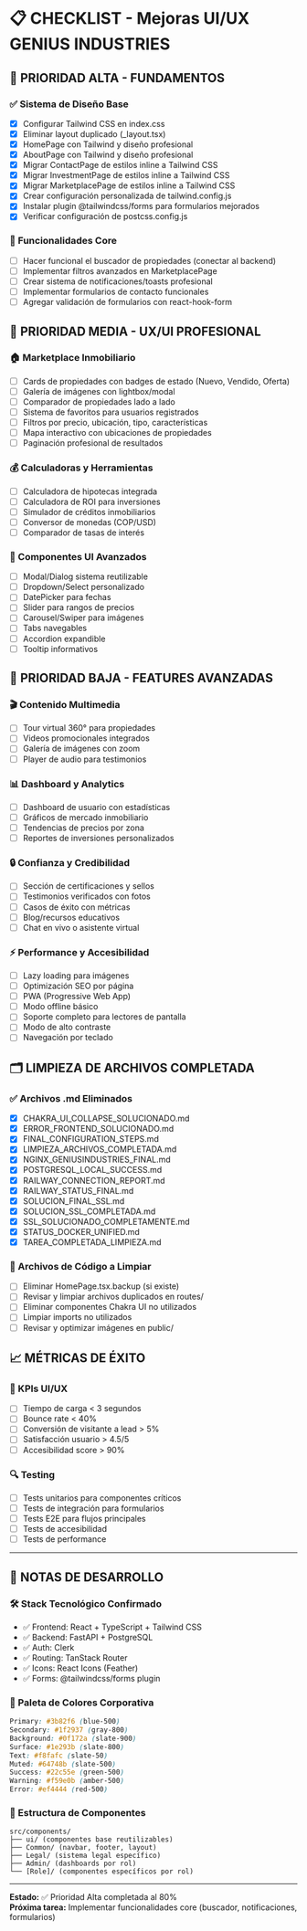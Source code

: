 # 📋 CHECKLIST - Mejoras UI/UX GENIUS INDUSTRIES

## 🎯 **PRIORIDAD ALTA - FUNDAMENTOS**

### ✅ Sistema de Diseño Base
- [x] Configurar Tailwind CSS en index.css
- [x] Eliminar layout duplicado (_layout.tsx)
- [x] HomePage con Tailwind y diseño profesional
- [x] AboutPage con Tailwind y diseño profesional
- [x] Migrar ContactPage de estilos inline a Tailwind CSS
- [x] Migrar InvestmentPage de estilos inline a Tailwind CSS  
- [x] Migrar MarketplacePage de estilos inline a Tailwind CSS
- [x] Crear configuración personalizada de tailwind.config.js
- [x] Instalar plugin @tailwindcss/forms para formularios mejorados
- [x] Verificar configuración de postcss.config.js

### 🔧 Funcionalidades Core
- [ ] Hacer funcional el buscador de propiedades (conectar al backend)
- [ ] Implementar filtros avanzados en MarketplacePage
- [ ] Crear sistema de notificaciones/toasts profesional
- [ ] Implementar formularios de contacto funcionales
- [ ] Agregar validación de formularios con react-hook-form

## 🎨 **PRIORIDAD MEDIA - UX/UI PROFESIONAL**

### 🏠 Marketplace Inmobiliario
- [ ] Cards de propiedades con badges de estado (Nuevo, Vendido, Oferta)
- [ ] Galería de imágenes con lightbox/modal
- [ ] Comparador de propiedades lado a lado
- [ ] Sistema de favoritos para usuarios registrados
- [ ] Filtros por precio, ubicación, tipo, características
- [ ] Mapa interactivo con ubicaciones de propiedades
- [ ] Paginación profesional de resultados

### 💰 Calculadoras y Herramientas
- [ ] Calculadora de hipotecas integrada
- [ ] Calculadora de ROI para inversiones
- [ ] Simulador de créditos inmobiliarios
- [ ] Conversor de monedas (COP/USD)
- [ ] Comparador de tasas de interés

### 📱 Componentes UI Avanzados
- [ ] Modal/Dialog sistema reutilizable
- [ ] Dropdown/Select personalizado
- [ ] DatePicker para fechas
- [ ] Slider para rangos de precios
- [ ] Carousel/Swiper para imágenes
- [ ] Tabs navegables
- [ ] Accordion expandible
- [ ] Tooltip informativos

## 🚀 **PRIORIDAD BAJA - FEATURES AVANZADAS**

### 🎬 Contenido Multimedia
- [ ] Tour virtual 360° para propiedades
- [ ] Videos promocionales integrados
- [ ] Galería de imágenes con zoom
- [ ] Player de audio para testimonios

### 📊 Dashboard y Analytics
- [ ] Dashboard de usuario con estadísticas
- [ ] Gráficos de mercado inmobiliario
- [ ] Tendencias de precios por zona
- [ ] Reportes de inversiones personalizados

### 🔒 Confianza y Credibilidad
- [ ] Sección de certificaciones y sellos
- [ ] Testimonios verificados con fotos
- [ ] Casos de éxito con métricas
- [ ] Blog/recursos educativos
- [ ] Chat en vivo o asistente virtual

### ⚡ Performance y Accesibilidad
- [ ] Lazy loading para imágenes
- [ ] Optimización SEO por página
- [ ] PWA (Progressive Web App)
- [ ] Modo offline básico
- [ ] Soporte completo para lectores de pantalla
- [ ] Modo de alto contraste
- [ ] Navegación por teclado

## 🗂️ **LIMPIEZA DE ARCHIVOS COMPLETADA**

### ✅ Archivos .md Eliminados
- [x] CHAKRA_UI_COLLAPSE_SOLUCIONADO.md
- [x] ERROR_FRONTEND_SOLUCIONADO.md
- [x] FINAL_CONFIGURATION_STEPS.md
- [x] LIMPIEZA_ARCHIVOS_COMPLETADA.md
- [x] NGINX_GENIUSINDUSTRIES_FINAL.md
- [x] POSTGRESQL_LOCAL_SUCCESS.md
- [x] RAILWAY_CONNECTION_REPORT.md
- [x] RAILWAY_STATUS_FINAL.md
- [x] SOLUCION_FINAL_SSL.md
- [x] SOLUCION_SSL_COMPLETADA.md
- [x] SSL_SOLUCIONADO_COMPLETAMENTE.md
- [x] STATUS_DOCKER_UNIFIED.md
- [x] TAREA_COMPLETADA_LIMPIEZA.md

### 🧹 Archivos de Código a Limpiar
- [ ] Eliminar HomePage.tsx.backup (si existe)
- [ ] Revisar y limpiar archivos duplicados en routes/
- [ ] Eliminar componentes Chakra UI no utilizados
- [ ] Limpiar imports no utilizados
- [ ] Revisar y optimizar imágenes en public/

## 📈 **MÉTRICAS DE ÉXITO**

### 🎯 KPIs UI/UX
- [ ] Tiempo de carga < 3 segundos
- [ ] Bounce rate < 40%
- [ ] Conversión de visitante a lead > 5%
- [ ] Satisfacción usuario > 4.5/5
- [ ] Accesibilidad score > 90%

### 🔍 Testing
- [ ] Tests unitarios para componentes críticos
- [ ] Tests de integración para formularios
- [ ] Tests E2E para flujos principales
- [ ] Tests de accesibilidad
- [ ] Tests de performance

---

## 📝 **NOTAS DE DESARROLLO**

### 🛠️ Stack Tecnológico Confirmado
- ✅ Frontend: React + TypeScript + Tailwind CSS
- ✅ Backend: FastAPI + PostgreSQL
- ✅ Auth: Clerk
- ✅ Routing: TanStack Router
- ✅ Icons: React Icons (Feather)
- ✅ Forms: @tailwindcss/forms plugin

### 🎨 Paleta de Colores Corporativa
```css
Primary: #3b82f6 (blue-500)
Secondary: #1f2937 (gray-800)
Background: #0f172a (slate-900)
Surface: #1e293b (slate-800)
Text: #f8fafc (slate-50)
Muted: #64748b (slate-500)
Success: #22c55e (green-500)
Warning: #f59e0b (amber-500)
Error: #ef4444 (red-500)
```

### 📁 Estructura de Componentes
```
src/components/
├── ui/ (componentes base reutilizables)
├── Common/ (navbar, footer, layout)
├── Legal/ (sistema legal específico)
├── Admin/ (dashboards por rol)
└── [Role]/ (componentes específicos por rol)
```

---

**Estado:** ✅ Prioridad Alta completada al 80%  
**Próxima tarea:** Implementar funcionalidades core (buscador, notificaciones, formularios) 
